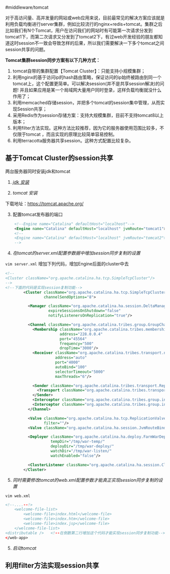 #middleware/tomcat 

对于高访问量、高并发量的网站或web应用来说，目前最常见的解决方案应该就是利用负载均衡进行server集群，例如比较流行的nginx+redis+tomcat。集群之后比如我们有N个Tomcat，用户在访问我们的网站时有可能第一次请求分发到tomcat1下，而第二次请求又分发到了tomcat2下，有过web开发经验的朋友都知道这时session不一致会导致怎样的后果，所以我们需要解决一下多个tomcat之间session共享的问题。


**Tomcat集群session同步方案有以下几种方式：**

1. tomcat自带的集群配置【Tomcat Cluster】：只能支持小规模集群；
2. 利用nginx的基于访问ip的hash路由策略，保证访问的ip始终被路由到同一个tomcat上，这个配置更简单。可以解决session(并不是共享session解决)的问题! 并且如果应用是某一个局域网大量用户同时登录，这样负载均衡就没什么作用了；
3. 利用memcached存储session，并把多个tomcat的session集中管理，从而实现Session共享；
4. 采用Redis作为session存储方案：支持大规模集群，目前不支持tomcat8以上版本；
5. 利用filter方法实现。这种方法比较推荐，因为它的服务器使用范围比较多，不仅限于tomcat ，而且实现的原理比较简单容易控制。  
6. 利用terracotta服务器共享session。这种方式配置比较复杂。



## 基于Tomcat Cluster的session共享

两台服务器同时安装jdk和tomcat

1. _[jdk 安装](../jdk/jdk%20安装.md)_

2. _tomcat 安装_

下载地址：https://tomcat.apache.org/

3. 配置tomcat发布器的端口

```xml
    <!--Engine name="Catalina" defaultHost="localhost"-->
    <Engine name="Catalina" defaultHost="localhost" jvmRoute="tomcat1">
    <!--
    <Engine name="Catalina" defaultHost="localhost" jvmRoute="tomcat2">
    -->
```

4. _在tomcat的server.xml配置参数据中增加session同步复制的设置_

`vim server.xml`   增加下列代码，增加Engine后面的cluster中去

```xml
<!--
<Cluster className="org.apache.catalina.ha.tcp.SimpleTcpCluster"/>
-->
<!--下面的代码是实现session复制功能-->
        <Cluster className="org.apache.catalina.ha.tcp.SimpleTcpCluster"
                 channelSendOptions="8">

          <Manager className="org.apache.catalina.ha.session.DeltaManager"
                   expireSessionsOnShutdown="false"
                   notifyListenersOnReplication="true"/>

          <Channel className="org.apache.catalina.tribes.group.GroupChannel">
            <Membership className="org.apache.catalina.tribes.membership.McastService"
                        address="228.0.0.4"
                        port="45564"
                        frequency="500"
                        dropTime="3000"/>
            <Receiver className="org.apache.catalina.tribes.transport.nio.NioReceiver"
                      address="auto"
                      port="4000"
                      autoBind="100"
                      selectorTimeout="5000"
                      maxThreads="6"/>

            <Sender className="org.apache.catalina.tribes.transport.ReplicationTransmitter">
              <Transport className="org.apache.catalina.tribes.transport.nio.PooledParallelSender"/>
            </Sender>
            <Interceptor className="org.apache.catalina.tribes.group.interceptors.TcpFailureDetector"/>
            <Interceptor className="org.apache.catalina.tribes.group.interceptors.MessageDispatchInterceptor"/>
          </Channel>

          <Valve className="org.apache.catalina.ha.tcp.ReplicationValve"
                 filter=""/>
          <Valve className="org.apache.catalina.ha.session.JvmRouteBinderValve"/>

          <Deployer className="org.apache.catalina.ha.deploy.FarmWarDeployer"
                    tempDir="/tmp/war-temp/"
                    deployDir="/tmp/war-deploy/"
                    watchDir="/tmp/war-listen/"
                    watchEnabled="false"/>

          <ClusterListener className="org.apache.catalina.ha.session.ClusterSessionListener"/>
        </Cluster>
```

5. _同时需要修改tomcat的web.xml配置参数才能真正实现session同步复制的设置_

`vim web.xml`

```xml
<!--....--!>
    <welcome-file-list>
        <welcome-file>index.html</welcome-file>
        <welcome-file>index.htm</welcome-file>
        <welcome-file>index.jsp</welcome-file>
    </welcome-file-list>
<distributable />   <!--在倒数第二行增加这个代码才能实现session同步复制功能-->
</web-app>
```

5. _启动tomcat_

## 利用filter方法实现session共享


